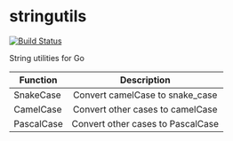 # stringutils

[![Build Status](https://travis-ci.org/hungneox/stringutils.svg?branch=master)](https://travis-ci.org/hungneox/stringutils)

String utilities for Go

| Function   |            Description            |
|------------|:---------------------------------:|
| SnakeCase  |  Convert camelCase to snake_case  |
| CamelCase  |  Convert other cases to camelCase |
| PascalCase | Convert other cases to PascalCase |

